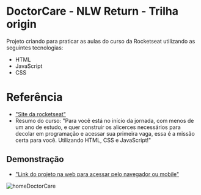 # DoctorCare - NLW Return - Trilha origin

Projeto criando para praticar as aulas do curso da Rocketseat utilizando as seguintes tecnologias: 

- HTML
- JavaScript
- CSS

# Referência

 - ["Site da rocketseat"](https://www.rocketseat.com.br/)
 - Resumo do curso: "Para você está no início da jornada, com menos de um ano de estudo, e quer construir os alicerces necessários para decolar em programação e acessar sua primeira vaga, essa é a missão certa para você. Utilizando HTML, CSS e JavaScript!"
 

## Demonstração

- ["Link do projeto na web para acessar pelo navegador ou mobile"](https://leandrucarvalho.github.io/NLW-Return-Origin/)

![homeDoctorCare](https://user-images.githubusercontent.com/56963289/169729266-45742809-cde4-4fd6-a5aa-43bb6aba26fb.png)
